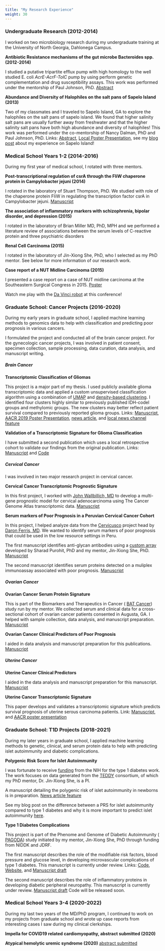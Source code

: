 ```yaml
---
title: "My Research Experience"
weight: 30
---
```



### Undergraduate Research (2012-2014)
I worked on two microbiology research during my undergraduate training at the University of North Georgia, Dahlonega Campus. 

__Antibiotic Resistance mechanisms of the gut microbe Bacteroides spp. (2012-2014)__

I studied a putative tripartite efflux pump with high homology to the well studied E. coli _AcrE-AcrF-TolC_ pump by using perform genetic complementation and drug susceptibility assays. This work was performed under the mentorship of Paul Johnson, PhD. [Abstract](https://drive.google.com/file/d/1wYKErS21Zy41gvfiAymo-kUuG8xv0kEG/view?usp=sharing)

__Abundance and Diversity of Halophiles on the salt pans of Sapelo Island (2013)__

Two of my classmates and I traveled to Sapelo Island, GA to explore the halophiles on the salt pans of sapelo island. We found that higher salinity salt pans are usually further away from freshwater and that the higher salinity salt pans have both high abundance and diversity of halophiles! This work was performed under the co-mentorship of Nancy Dalman, PhD and Paul Johnson, PhD. Links: [Abstract](https://drive.google.com/file/d/1mu-nhsYX59DDBb7Nm1iomt6_RVUZ2GIu/view?usp=sharing), [Local Poster Presentation](https://drive.google.com/file/d/1CA_4-51N78UhdDOolabT8XC8DAdkTt0T/view?usp=sharing), see my [blog post](https://www.pmhtran.com/blog/sapelo/) about my experience on Sapelo Island!

### Medical School Years 1-2 (2014-2016)
During my first year of medical school, I rotated with three mentors.

__Post-transcriptional regulation of csrA through the FliW chaperone protein in Campylobacter jejuni (2014)__

I rotated in the laboratory of Stuart Thompson, PhD. We studied with role of the chaperone protein FliW in regulating the transcription factor csrA in Campylobacter jejuni. 
[Manuscript](https://www.frontiersin.org/articles/10.3389/fmicb.2020.531596/full?&utm_source=Email_to_authors_&utm_medium=Email&utm_content=T1_11.5e1_author&utm_campaign=Email_publication&field=&journalName=Frontiers_in_Microbiology&id=531596)

__The association of inflammatory markers with schizophrenia, bipolar disorder, and depression (2015)__

I rotated in the laboratory of Brian Miller MD, PhD, MPH and we performed a literature review of associations between the serum levels of C-reactive protein and three psychiatric disorders

__Renal Cell Carcinoma (2015)__

I rotated in the laboratory of Jin-Xiong She, PhD, who I selected as my PhD mentor. See below for more information of our research work.

__Case report of a NUT Midline Carcinoma (2015)__

I presented a case report on a case of NUT midline carcinoma at the Southeastern Surgical Congress in 2015. [Poster](https://drive.google.com/file/d/1wEQVClxcMs7A5W1c8QZdKu0CJI7ImMaS/view?usp=sharing)

Watch me play with the [Da Vinci robot](https://drive.google.com/file/d/1F5ZzWKcs8K9J4lnDY-p18lONBDSQ4_eu/view?usp=sharing) at this conference!

### Graduate School: Cancer Projects (2016-2020)
During my early years in graduate school, I applied machine learning methods to genomics data to help with classification and predicting poor prognosis in various cancers.

I formulated the project and conducted all of the brain cancer project. For the gynecologic cancer projects, I was involved in patient consent, specimen collection, sample processing, data curation, data analysis, and manuscript writing.

##### Brain Cancer
__Transcriptomic Classification of Gliomas__

This project is a major part of my thesis. I used publicly available glioma transcriptomic data and applied a custom unsupervised classification algorithm using a combination of [UMAP](https://umap-learn.readthedocs.io/en/latest/) and [density-based clustering](https://citeseerx.ist.psu.edu/viewdoc/summary?doi=10.1.1.121.9220). I identified four clusters highly similar to previously published IDH-codel groups and methylomic groups. The new clusters may better reflect patient survival compared to previously reported glioma groups. Links:
[Manuscript](https://www.ncbi.nlm.nih.gov/pmc/articles/PMC7692499/),
[AACR 2019 Poster Presentation](https://drive.google.com/file/d/1wXC0KHW8G7mtk3vVksCtgmrueqz6VTCg/view?usp=sharing), [news article](https://mindzilla.com/newsroom/science/genomics/44048/20210119-new-approach-emerges-to-better-classify-treat-brain-tumours/), and [local news channel feature](https://www.wfxg.com/story/43206589/doctors-at-au-create-new-approach-to-better-classify-and-treat-brain-tumors)

__Validation of a Transcriptomic Signature for Glioma Classification__

I have submitted a second publication which uses a local retrospective cohort to validate our findings from the original publication. Links:
[Manuscript](https://augustauniversity.box.com/s/txaqjm88mngju5h5syxg7lbfqk9hi8fd) and 
[Code](https://github.com/pmtran5884/Brain-paper-2)

##### Cervical Cancer
I was involved in two major research project in cervical cancer.

__Cervical Cancer Transcriptomic Prognostic Signature__

In this first project, I worked with [John Wallbillich, MD](https://obgyn.med.wayne.edu/profile/hc1621) to develop a multi-gene prognostic model for cervical adenocarcinoma using The Cancer Genome Atlas transcriptomic data.
[Manuscript](https://europepmc.org/article/PMC/7269782)

__Serum markers of Poor Prognosis in a Peruvian Cervical Cancer Cohort__

In this project, I helped analyze data from the [Cervicusco](http://cervicusco.org/en/about_cc/compassion-in-care/) project head by [Daron Ferris, MD](https://www.augusta.edu/cancer/research/labs/inactive-daron-ferris.php). We wanted to identify serum markers of poor prognosis that could be used in the low resource settings in Peru.

The first manuscript identifies anti-glycan antibodies using a [custom array](https://www.nature.com/articles/s41467-017-02747-y) developed by Sharad Purohit, PhD and my mentor, Jin-Xiong She, PhD. [Manuscript](https://www.gynecologiconcology-online.net/article/S0090-8258(20)30023-8/fulltext)

The second manuscript identifies serum proteins detected on a muliplex immunoassay associated with poor prognosis.
[Manuscript](https://www.ncbi.nlm.nih.gov/pmc/articles/PMC7601905/)


##### Ovarian Cancer

__Ovarian Cancer Serum Protein Signature__

This is part of the Biomarkers and Therapeutics in Cancer ( [BAT Cancer](https://www.augusta.edu/research/studies/trial.php?study=611205)) study run by my mentor. We collected serum and clinical data for a cross-sectional cohort of ovarian cancer patients consented in Augusta, GA. I helped with sample collection, data analysis, and manuscript preparation.
[Manuscript](https://www.sciencedirect.com/science/article/abs/pii/S0090825818315154)

__Ovarian Cancer Clinical Predictors of Poor Prognosis__

I aided in data analysis and manuscript preparation for this publications.
[Manuscript](https://europepmc.org/article/med/33155151)

##### Uterine Cancer

__Uterine Cancer Clinical Predictors__ 

I aided in the data analysis and manuscript preparation for this manuscript.
[Manuscript](https://europepmc.org/article/med/31796203)

__Uterine Cancer Transcriptomic Signature__

This paper develops and validates a transcriptomic signature which predicts survival prognosis of uterine serous carcinoma patients. Link:
[Manuscript](https://europepmc.org/article/med/32067813), and 
[AACR poster presentation](https://drive.google.com/file/d/1jnZwv1nhEJRExL32D9hs3lXkQ2Y7SPhA/view?usp=sharing)

### Graduate School: T1D Projects (2018-2021)
During my later years in graduate school, I applied machine learning methods to genetic, clinical, and serum protein data to help with predicting islet autoimmunity and diabetic complications.

__Polygenic Risk Score for Islet Autoimmunity__

I was fortunate to receive [funding](https://projectreporter.nih.gov/project_info_description.cfm?aid=9976989&icde=53097928&ddparam=&ddvalue=&ddsub=&cr=1&csb=default&cs=ASC&pball=) from the NIH for the type 1 diabetes work. The work focuses on data generated from the [TEDDY](https://teddy.epi.usf.edu/) consortium, of which my PhD mentor, Dr. Jin-Xiong She, is a PI.

A manuscript detailing the polygenic risk of islet autoimmunity in newborns is in preparation. [News article feature](https://jagwire.augusta.edu/tag/paul-tran/)

See my blog post on the difference between a PRS for islet autoimmunity compared to type 1 diabetes and why it is more important to predict islet autoimmunity [here](https://www.pmhtran.com/blog/islet_autoimmunity/).

__Type 1 Diabetes Complications__

This project is part of the Phenome and Genome of Diabetic Autoimmunity ( [PAGODA](https://www.augusta.edu/research/studies/trial.php?study=611249)) study initiated by my mentor, Jin-Xiong She, PhD through funding from NIDDK and JDRF.

The first manuscript describes the role of the modifiable risk factors, blood pressure and glucose level, in developing microvascular complications of type 1 diabetes. This manuscript is currently under review. Links: 
[Code](https://github.com/pmtran5884/T1D_Complications), 
[Website](https://ptran25.shinyapps.io/Diabetic_Peripheral_Neuropathy_Risk/?_ga=2.159360185.2040679849.1609524909-2098218154.1607979380), and
[Manuscript draft](https://augustauniversity.box.com/s/p6vg50ahzitkrtkgo6fb7hwlvh831gmo)

The second manuscript describes the role of inflammatory proteins in developing diabetic peripheral neuropathy. This manuscript is currently under review.
[Manuscript draft](https://augustauniversity.box.com/s/y54y5p1ci3b2gxqn1sr2rjo1kih0hi7a)
Code will be released soon.

### Medical School Years 3-4 (2020-2022)
During my last two years of the MD/PhD program, I continued to work on my projects from graduate school and wrote up case reports from interesting cases I saw during my clinical clerkships.

__Impella for COVID19 related cardiomyopathy, abstract submitted (2020)__

__Atypical hemolytic uremic syndrome (2020)__
[abstract submitted](https://drive.google.com/file/d/1WsWJkHU_ijd1fXalQPitI6UhEW5sEB3R/view?usp=sharing)